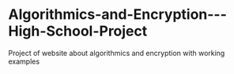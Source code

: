 # Algorithmics-and-Encryption---High-School-Project
Project of website about algorithmics and encryption with working examples
